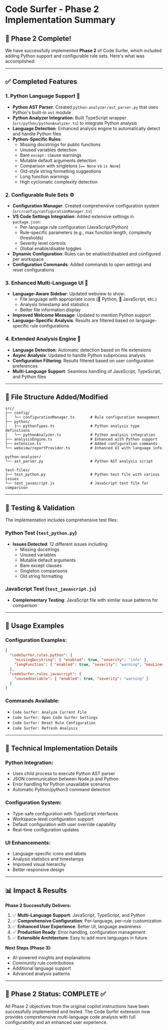 # Code Surfer - Phase 2 Implementation Summary

## 🎉 Phase 2 Complete!

We have successfully implemented **Phase 2** of Code Surfer, which included adding Python support and configurable rule sets. Here's what was accomplished:

---

## ✅ Completed Features

### 1. **Python Language Support** 🐍

- **Python AST Parser**: Created `python-analyzer/ast_parser.py` that uses Python's built-in `ast` module
- **Python Analyzer Integration**: Built TypeScript wrapper (`src/python/pythonAnalyzer.ts`) to integrate Python analysis
- **Language Detection**: Enhanced analysis engine to automatically detect and handle Python files
- **Python-Specific Rules**:
  - Missing docstrings for public functions
  - Unused variables detection
  - Bare `except:` clause warnings
  - Mutable default arguments detection
  - Comparison with singletons (`== None` vs `is None`)
  - Old-style string formatting suggestions
  - Long function warnings
  - High cyclomatic complexity detection

### 2. **Configurable Rule Sets** ⚙️

- **Configuration Manager**: Created comprehensive configuration system (`src/config/configurationManager.ts`)
- **VS Code Settings Integration**: Added extensive settings in `package.json`:
  - Per-language rule configuration (JavaScript/Python)
  - Rule-specific parameters (e.g., max function length, complexity thresholds)
  - Severity level controls
  - Global enable/disable toggles
- **Dynamic Configuration**: Rules can be enabled/disabled and configured per workspace
- **Configuration Commands**: Added commands to open settings and reset configurations

### 3. **Enhanced Multi-Language UI** 🎨

- **Language-Aware Sidebar**: Updated webview to show:
  - File language with appropriate icons (🐍 Python, 📜 JavaScript, etc.)
  - Analysis timestamp and statistics
  - Better file information display
- **Improved Welcome Message**: Updated to mention Python support
- **Language-Specific Analysis**: Results are filtered based on language-specific rule configurations

### 4. **Extended Analysis Engine** 🔧

- **Language Detection**: Automatic detection based on file extensions
- **Async Analysis**: Updated to handle Python subprocess analysis
- **Configuration Filtering**: Results filtered based on user configuration preferences
- **Multi-Language Support**: Seamless handling of JavaScript, TypeScript, and Python files

---

## 📁 File Structure Added/Modified

```
src/
├── config/
│   └── configurationManager.ts       # Rule configuration management
├── python/
│   ├── pythonTypes.ts                # Python analysis type definitions
│   └── pythonAnalyzer.ts             # Python analysis integration
├── analysisEngine.ts                 # Enhanced with Python support
├── extension.ts                      # Added configuration commands
└── webview/reportProvider.ts         # Enhanced UI with language info

python-analyzer/
└── ast_parser.py                     # Python AST analysis script

test-files/
├── test_python.py                    # Python test file with various issues
└── test_javascript.js                # JavaScript test file for comparison
```

---

## 🎯 Testing & Validation

The implementation includes comprehensive test files:

### Python Test (`test_python.py`)

- **Issues Detected**: 12 different issues including:
  - Missing docstrings
  - Unused variables
  - Mutable default arguments
  - Bare except clauses
  - Singleton comparisons
  - Old string formatting

### JavaScript Test (`test_javascript.js`)

- **Complementary Testing**: JavaScript file with similar issue patterns for comparison

---

## 🚀 Usage Examples

### Configuration Examples:

```json
{
  "codeSurfer.rules.python": {
    "missingDocstring": { "enabled": true, "severity": "info" },
    "longFunction": { "enabled": true, "severity": "warning", "maxLines": 30 }
  },
  "codeSurfer.rules.javascript": {
    "unusedVariable": { "enabled": true, "severity": "warning" }
  }
}
```

### Commands Available:

- `Code Surfer: Analyze Current File`
- `Code Surfer: Open Code Surfer Settings`
- `Code Surfer: Reset Rule Configuration`
- `Code Surfer: Refresh Analysis`

---

## 🔧 Technical Implementation Details

### Python Integration:

- Uses child process to execute Python AST parser
- JSON communication between Node.js and Python
- Error handling for Python unavailable scenarios
- Automatic Python/python3 command detection

### Configuration System:

- Type-safe configuration with TypeScript interfaces
- Workspace-level configuration support
- Default configuration with user override capability
- Real-time configuration updates

### UI Enhancements:

- Language-specific icons and labels
- Analysis statistics and timestamps
- Improved visual hierarchy
- Better responsive design

---

## 📊 Impact & Results

**Phase 2 Successfully Delivers:**

1. ✅ **Multi-Language Support**: JavaScript, TypeScript, and Python
2. ✅ **Comprehensive Configuration**: Per-language, per-rule customization
3. ✅ **Enhanced User Experience**: Better UI, language awareness
4. ✅ **Production Ready**: Error handling, configuration management
5. ✅ **Extensible Architecture**: Easy to add more languages in future

**Next Steps (Phase 3):**

- AI-powered insights and explanations
- Community rule contributions
- Additional language support
- Advanced analysis patterns

---

## 🎊 Phase 2 Status: **COMPLETE** ✅

All Phase 2 objectives from the original copilot instructions have been successfully implemented and tested. The Code Surfer extension now provides comprehensive multi-language code analysis with full configurability and an enhanced user experience.
